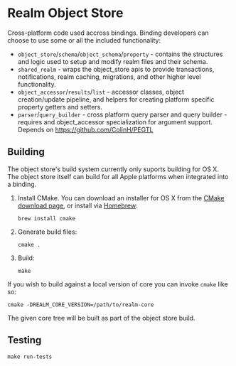 # Realm Object Store

Cross-platform code used accross bindings. Binding developers can choose to use some or all the included functionality:
- `object_store`/`schema`/`object_schema`/`property` - contains the structures and logic used to setup and modify realm files and their schema.
- `shared_realm` - wraps the object_store apis to provide transactions, notifications, realm caching, migrations, and other higher level functionality.
- `object_accessor`/`results`/`list` - accessor classes, object creation/update pipeline, and helpers for creating platform specific property getters and setters.
- `parser`/`query_builder` - cross platform query parser and query builder - requires and object_accessor specialization for argument support. Depends on https://github.com/ColinH/PEGTL

## Building

The object store's build system currently only suports building for OS X. The object store itself can build for all Apple
platforms when integrated into a binding.

1. Install CMake. You can download an installer for OS X from the [CMake download page](https://cmake.org/download/), or install via [Homebrew](http://brew.sh):
    ```
    brew install cmake
    ```

2. Generate build files:

    ```
    cmake .
    ```

3. Build:

    ```
    make
    ```

If you wish to build against a local version of core you can invoke `cmake` like so:

```
cmake -DREALM_CORE_VERSION=/path/to/realm-core
```

The given core tree will be built as part of the object store build.

## Testing

```
make run-tests
```
